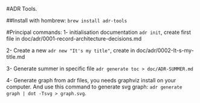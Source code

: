 #ADR Tools. 

##Install with hombrew: 
   `brew install adr-tools`
   
#Principal commands:
1- initialisation documentation
   `adr init`, create first file in doc/adr/0001-record-architecture-decisions.md

2- Create a new `adr new "It's my title"`, create in doc/adr/0002-It-s-my-title.md

3- Generate summer in specific file `adr generate toc > doc/ADR-SUMMER.md`

4- Generate graph from adr files, you needs graphviz install on your computer. And use this command to generate svg graph: `adr generate graph | dot -Tsvg > graph.svg`.


